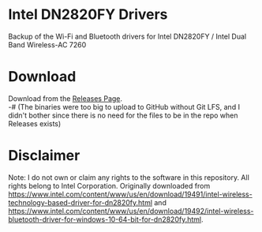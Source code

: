 # Intel DN2820FY Drivers
Backup of the Wi-Fi and Bluetooth drivers for Intel DN2820FY / Intel Dual Band Wireless-AC 7260

# Download
Download from the [Releases Page](https://github.com/PowerPCFan/Intel-DN2820FY-Drivers/releases/tag/21.10.1).  
-# (The binaries were too big to upload to GitHub without Git LFS, and I didn't bother since there is no need for the files to be in the repo when Releases exists)

# Disclaimer
Note: I do not own or claim any rights to the software in this repository. All rights belong to Intel Corporation. Originally downloaded from https://www.intel.com/content/www/us/en/download/19491/intel-wireless-technology-based-driver-for-dn2820fy.html and https://www.intel.com/content/www/us/en/download/19492/intel-wireless-bluetooth-driver-for-windows-10-64-bit-for-dn2820fy.html.

